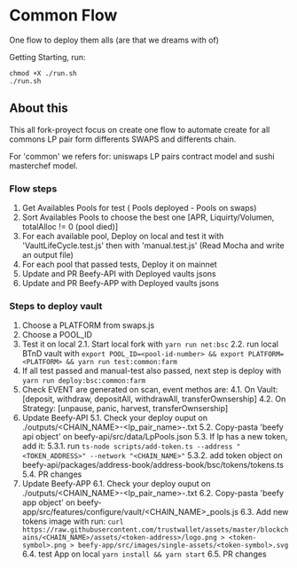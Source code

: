 # Common Flow

One flow to deploy them alls (are that we dreams with of)

Getting Starting, run:

```
chmod +X ./run.sh
./run.sh
```

## About this

This all fork-proyect focus on create one flow to automate create for all commons LP pair form differents SWAPS and differents chain.

For 'common' we refers for: uniswaps LP pairs contract model and sushi masterchef model.

### Flow steps

1. Get Availables Pools for test ( Pools deployed - Pools on swaps)
2. Sort Availables Pools to choose the best one [APR, Liquirty/Volumen, totalAlloc != 0 (pool died)]
3. For each available pool, Deploy on local and test it with 'VaultLifeCycle.test.js' then with 'manual.test.js' (Read Mocha and write an output file)
4. For each pool that passed tests, Deploy it on mainnet
5. Update and PR Beefy-API with Deployed vaults jsons
6. Update and PR Beefy-APP with Deployed vaults jsons

### Steps to deploy vault

1. Choose a PLATFORM from swaps.js
2. Choose a POOL_ID
3. Test it on local
   2.1. Start local fork with `yarn run net:bsc`
   2.2. run local BTnD vault with `export POOL_ID=<pool-id-number> && export PLATFORM=<PLATFORM> && yarn run test:common:farm`
4. If all test passed and manual-test also passed, next step is deploy with `yarn run deploy:bsc:common:farm`
5. Check EVENT are generated on scan, event methos are:
   4.1. On Vault: [deposit, withdraw, depositAll, withdrawAll, transferOwnsership]
   4.2. On Strategy: [unpause, panic, harvest, transferOwnsership]
6. Update Beefy-API
   5.1. Check your deploy ouput on ./outputs/<CHAIN_NAME>-<lp_pair_name>-<isodate>.txt
   5.2. Copy-pasta 'beefy api object' on beefy-api/src/data/<platform>LpPools.json
   5.3. If lp has a new token, add it:
   5.3.1. run `ts-node scripts/add-token.ts --address "<TOKEN_ADDRESS>" --network "<CHAIN_NAME>"`
   5.3.2. add token object on beefy-api/packages/address-book/address-book/bsc/tokens/tokens.ts
   5.4. PR changes
7. Update Beefy-APP
   6.1. Check your deploy ouput on ./outputs/<CHAIN_NAME>-<lp_pair_name>-<isodate>.txt
   6.2. Copy-pasta 'beefy app object' on beefy-app/src/features/configure/vault/<CHAIN_NAME>\_pools.js
   6.3. Add new tokens image with run: `curl https://raw.githubusercontent.com/trustwallet/assets/master/blockchains/<CHAIN_NAME>/assets/<token-address>/logo.png > <token-symbol>.png > beefy-app/src/images/single-assets/<token-symbol>.svg`
   6.4. test App on local `yarn install && yarn start`
   6.5. PR changes
